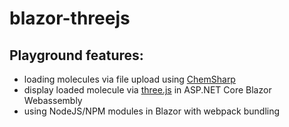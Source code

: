 # blazor-threejs
## Playground features:
* loading molecules via file upload using [ChemSharp](https://github.com/JensKrumsieck/ChemSharp)
* display loaded molecule via [three.js](https://github.com/mrdoob/three.js) in ASP.NET Core Blazor Webassembly
* using NodeJS/NPM modules in Blazor with webpack bundling
